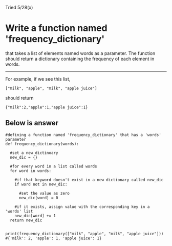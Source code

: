 Tried 5/28(x)

# Write a function named 'frequency_dictionary'
that takes a list of elements named words as a parameter.
The function should return a dictionary containing the frequency of each element in words.

---


For example, if we see this list,
```
["milk", "apple", "milk", "apple juice"]
```
should return
```
{"milk":2,"apple":1,"apple juice":1}
```

Below is answer
---


```
#defining a function named 'frequency_dictionary' that has a 'words' parameter
def frequency_dictionary(words):
  
  #set a new dictinoary
  new_dic = {}
  
  #for every word in a list called words
  for word in words:
    
    #if that keyword doesn't exist in a new dictionary called new_dic
    if word not in new_dic:
      
      #set the value as zero
      new_dic[word] = 0
    
    #if it exists, assign value with the corresponding key in a 'words' list
    new_dic[word] += 1
  return new_dic
    
    
print(frequency_dictionary(["milk", "apple", "milk", "apple juice"]))                   #{'milk': 2, 'apple': 1, 'apple juice': 1}
```
